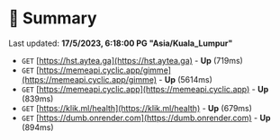 # 📖 Summary
Last updated: **17/5/2023, 6:18:00 PG "Asia/Kuala_Lumpur"**

- `GET` [https://hst.aytea.ga](https://hst.aytea.ga) - **Up** (719ms)
- `GET` [https://memeapi.cyclic.app/gimme](https://memeapi.cyclic.app/gimme) - **Up** (5614ms)
- `GET` [https://memeapi.cyclic.app](https://memeapi.cyclic.app) - **Up** (839ms)
- `GET` [https://klik.ml/health](https://klik.ml/health) - **Up** (679ms)
- `GET` [https://dumb.onrender.com](https://dumb.onrender.com) - **Up** (894ms)
